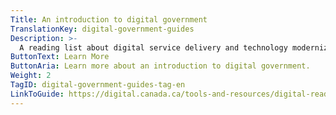 ```yaml
---
Title: An introduction to digital government
TranslationKey: digital-government-guides
Description: >-
  A reading list about digital service delivery and technology modernization.
ButtonText: Learn More
ButtonAria: Learn more about an introduction to digital government.
Weight: 2
TagID: digital-government-guides-tag-en
LinkToGuide: https://digital.canada.ca/tools-and-resources/digital-reading-list/
---
```


